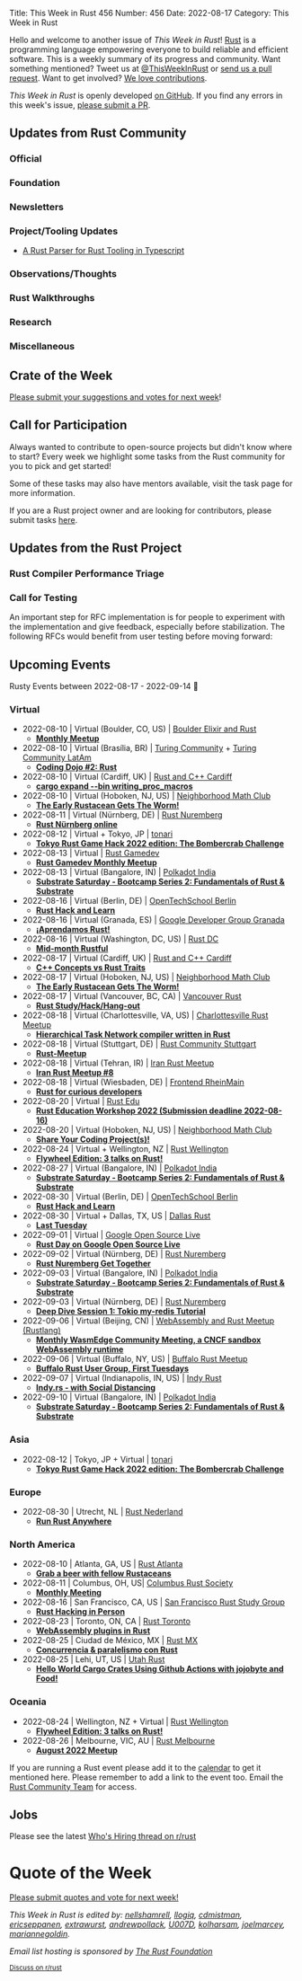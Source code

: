 Title: This Week in Rust 456
Number: 456
Date: 2022-08-17
Category: This Week in Rust

Hello and welcome to another issue of *This Week in Rust*!
[Rust](https://www.rust-lang.org/) is a programming language empowering everyone to build reliable and efficient software.
This is a weekly summary of its progress and community.
Want something mentioned? Tweet us at [@ThisWeekInRust](https://twitter.com/ThisWeekInRust) or [send us a pull request](https://github.com/rust-lang/this-week-in-rust).
Want to get involved? [We love contributions](https://github.com/rust-lang/rust/blob/master/CONTRIBUTING.md).

*This Week in Rust* is openly developed [on GitHub](https://github.com/rust-lang/this-week-in-rust).
If you find any errors in this week's issue, [please submit a PR](https://github.com/rust-lang/this-week-in-rust/pulls).

## Updates from Rust Community

<!--

Dear community contributors:
Please read README.md for guidance on submissions.
Each submitted link should be of the form:

* [Title of the Linked Page](https://example.com/my_article)

If you don't know which category to use, feel free to submit a PR anyway
and just ask the editors to select the category.

-->

### Official

### Foundation

### Newsletters

### Project/Tooling Updates

* [A Rust Parser for Rust Tooling in Typescript](https://github.com/jinxdash/jinx-rust)

### Observations/Thoughts

### Rust Walkthroughs

### Research

### Miscellaneous

## Crate of the Week

<!-- COTW goes here -->

[Please submit your suggestions and votes for next week][submit_crate]!

[submit_crate]: https://users.rust-lang.org/t/crate-of-the-week/2704

## Call for Participation

Always wanted to contribute to open-source projects but didn't know where to start?
Every week we highlight some tasks from the Rust community for you to pick and get started!

Some of these tasks may also have mentors available, visit the task page for more information.

If you are a Rust project owner and are looking for contributors, please submit tasks [here][guidelines].

[guidelines]: https://users.rust-lang.org/t/twir-call-for-participation/4821

## Updates from the Rust Project

<!-- Rust updates go here -->

### Rust Compiler Performance Triage

<!-- Perf results go here -->

### Call for Testing

An important step for RFC implementation is for people to experiment with the
implementation and give feedback, especially before stabilization.  The following
RFCs would benefit from user testing before moving forward:

<!-- Pre-Stabilization RFCs go here -->

<!-- RFC and FCP sections go here -->

## Upcoming Events

Rusty Events between 2022-08-17 - 2022-09-14 🦀

### Virtual

* 2022-08-10 | Virtual (Boulder, CO, US) | [Boulder Elixir and Rust](https://www.meetup.com/boulder-elixir-rust/)
    * [**Monthly Meetup**](https://www.meetup.com/boulder-elixir-rust/events/zvxcsrydclbnb/)
* 2022-08-10 | Virtual (Brasília, BR) | [Turing Community](https://www.meetup.com/turing-community/) + [Turing Community LatAm](https://www.meetup.com/turing-community/members/?op=leaders)
    * [**Coding Dojo #2: Rust**](https://www.meetup.com/turing-community/events/287559034/)
* 2022-08-10 | Virtual (Cardiff, UK) | [Rust and C++ Cardiff](https://www.meetup.com/rust-and-c-plus-plus-in-cardiff/)
    * [**cargo expand --bin writing_proc_macros**](https://www.meetup.com/rust-and-c-plus-plus-in-cardiff/events/287450224/)
* 2022-08-10 | Virtual (Hoboken, NJ, US) | [Neighborhood Math Club](https://www.meetup.com/neighborhood-math-club/)
    * [**The Early Rustacean Gets The Worm!**](https://www.meetup.com/neighborhood-math-club/events/kpgpssydclbnb/)
* 2022-08-11 | Virtual (Nürnberg, DE) | [Rust Nuremberg](https://www.meetup.com/rust-noris/)
    * [**Rust Nürnberg online**](https://www.meetup.com/rust-noris/events/hlvbvsydclbpb/)
* 2022-08-12 | Virtual + Tokyo, JP | [tonari](https://gallery.tonari.no/en/tonari-lab)
    * [**Tokyo Rust Game Hack 2022 edition: The Bombercrab Challenge**](https://www.reddit.com/r/rust/comments/w7bktx/2022_tokyo_and_elsewhere_rust_game_hack_event_aug/)
* 2022-08-13 | Virtual | [Rust Gamedev](https://gamedev.rs/)
    * [**Rust Gamedev Monthly Meetup**](https://www.google.com/url?q=https://discord.gg/yNtPTb2&sa=D&source=calendar&usd=2&usg=AOvVaw2Eop9Blil9YUWeTq472NIi)
* 2022-08-13 | Virtual (Bangalore, IN) | [Polkadot India](https://www.meetup.com/polkadot-india/)
    * [**Substrate Saturday - Bootcamp Series 2: Fundamentals of Rust & Substrate**](https://www.meetup.com/polkadot-india/events/287058154/)
* 2022-08-16 | Virtual (Berlin, DE) | [OpenTechSchool Berlin](https://www.meetup.com/opentechschool-berlin)
    * [**Rust Hack and Learn**](https://www.meetup.com/opentechschool-berlin/events/287286736/)
* 2022-08-16 | Virtual (Granada, ES) | [Google Developer Group Granada](https://www.meetup.com/granadagdg/)
    * [**¡Aprendamos Rust!**](https://www.meetup.com/granadagdg/events/287702154/)
* 2022-08-16 | Virtual (Washington, DC, US) | [Rust DC](https://www.meetup.com/RustDC/)
    * [**Mid-month Rustful**](https://www.meetup.com/RustDC/events/vdhxgsydclbvb/)
* 2022-08-17 | Virtual (Cardiff, UK) | [Rust and C++ Cardiff](https://www.meetup.com/rust-and-c-plus-plus-in-cardiff/)
    * [**C++ Concepts vs Rust Traits**](https://www.meetup.com/rust-and-c-plus-plus-in-cardiff/events/287450947/)
* 2022-08-17 | Virtual (Hoboken, NJ, US) | [Neighborhood Math Club](https://www.meetup.com/neighborhood-math-club/)
    * [**The Early Rustacean Gets The Worm!**](https://www.meetup.com/neighborhood-math-club/events/287468144/)
* 2022-08-17 | Virtual (Vancouver, BC, CA) | [Vancouver Rust](https://www.meetup.com/Vancouver-Rust/)
    * [**Rust Study/Hack/Hang-out**](https://www.meetup.com/Vancouver-Rust/events/nwcmpsydclbwb/)
* 2022-08-18 | Virtual (Charlottesville, VA, US) | [Charlottesville Rust Meetup](https://www.meetup.com/charlottesville-rust-meetup/)
    * [**Hierarchical Task Network compiler written in Rust**](https://www.meetup.com/charlottesville-rust-meetup/events/287203159/)
* 2022-08-18 | Virtual (Stuttgart, DE) | [Rust Community Stuttgart](https://www.meetup.com/Rust-Community-Stuttgart/)
    * [**Rust-Meetup**](https://www.meetup.com/rust-community-stuttgart/events/qtvtvsydclbxb/)
* 2022-08-18 | Virtual (Tehran, IR) | [Iran Rust Meetup](https://rust-meetup.ir/)
    * [**Iran Rust Meetup #8**](https://rust-meetup.ir/2022/08/18/8th-meetup.html)
* 2022-08-18 | Virtual (Wiesbaden, DE) | [Frontend RheinMain](https://www.meetup.com/frontend_rm/)
    * [**Rust for curious developers**](https://www.meetup.com/frontend_rm/events/287713743/)
* 2022-08-20 | Virtual | [Rust Edu](https://rust-edu.org/workshop)
    * [**Rust Education Workshop 2022 (Submission deadline 2022-08-16)**](https://rust-edu.org/workshop)
* 2022-08-20 | Virtual (Hoboken, NJ, US) | [Neighborhood Math Club](https://www.meetup.com/neighborhood-math-club/)
    * [**Share Your Coding Project(s)!**](https://www.meetup.com/neighborhood-math-club/events/kbjcssydclbbc/)
* 2022-08-24 | Virtual + Wellington, NZ | [Rust Wellington](https://www.meetup.com/rust-wellington/)
    * [**Flywheel Edition: 3 talks on Rust!**](https://www.meetup.com/rust-wellington/events/287280642/)
* 2022-08-27 | Virtual (Bangalore, IN) | [Polkadot India](https://www.meetup.com/polkadot-india/)
    * [**Substrate Saturday - Bootcamp Series 2: Fundamentals of Rust & Substrate**](https://www.meetup.com/polkadot-india/events/287059968/)
* 2022-08-30 | Virtual (Berlin, DE) | [OpenTechSchool Berlin](https://www.meetup.com/opentechschool-berlin)
    * [**Rust Hack and Learn**](https://www.meetup.com/opentechschool-berlin/events/287286751/)
* 2022-08-30 | Virtual + Dallas, TX, US | [Dallas Rust](https://www.meetup.com/Dallas-Rust/)
    * [**Last Tuesday**](https://www.meetup.com/dallas-rust/events/qndgwsydclbnc/)
* 2022-09-01 | Virtual | [Google Open Source Live](https://www.meetup.com/google-open-source/)
    * [**Rust Day on Google Open Source Live**](https://www.meetup.com/google-open-source/events/287435626/)
* 2022-09-02 | Virtual (Nürnberg, DE) | [Rust Nuremberg](https://www.meetup.com/rust-noris/)
    * [**Rust Nuremberg Get Together**](https://www.meetup.com/rust-noris/events/287092397/)
* 2022-09-03 | Virtual (Bangalore, IN) | [Polkadot India](https://www.meetup.com/polkadot-india/)
    * [**Substrate Saturday - Bootcamp Series 2: Fundamentals of Rust & Substrate**](https://www.meetup.com/polkadot-india/events/287059974/)
* 2022-09-03 | Virtual (Nürnberg, DE) | [Rust Nuremberg](https://www.meetup.com/rust-noris/)
    * [**Deep Dive Session 1: Tokio my-redis Tutorial**](https://www.meetup.com/rust-noris/events/287346970/)
* 2022-09-06 | Virtual (Beijing, CN) | [WebAssembly and Rust Meetup (Rustlang)](https://www.meetup.com/wasm-rust-meetup/)
    * [**Monthly WasmEdge Community Meeting, a CNCF sandbox WebAssembly runtime**](https://www.meetup.com/wasm-rust-meetup/events/286481325/)
* 2022-09-06 | Virtual (Buffalo, NY, US) | [Buffalo Rust Meetup](https://www.meetup.com/buffalo-rust-meetup/)
    * [**Buffalo Rust User Group, First Tuesdays**](https://www.meetup.com/buffalo-rust-meetup/events/xgmfssydcmbjb/)
* 2022-09-07 | Virtual (Indianapolis, IN, US) | [Indy Rust](https://www.meetup.com/indyrs/)
    * [**Indy.rs - with Social Distancing**](https://www.meetup.com/indyrs/events/285121715/)
* 2022-09-10 | Virtual (Bangalore, IN) | [Polkadot India](https://www.meetup.com/polkadot-india/)
    * [**Substrate Saturday - Bootcamp Series 2: Fundamentals of Rust & Substrate**](https://www.meetup.com/polkadot-india/events/287059979/)

### Asia

* 2022-08-12 | Tokyo, JP + Virtual | [tonari](https://gallery.tonari.no/en/tonari-lab)
    * [**Tokyo Rust Game Hack 2022 edition: The Bombercrab Challenge**](https://bombercrab-rust-game-hack.peatix.com/view)

### Europe

* 2022-08-30 | Utrecht, NL | [Rust Nederland](https://www.meetup.com/rust-nederland/)
    * [**Run Rust Anywhere**](https://www.meetup.com/rust-nederland/events/287302224/)

### North America

* 2022-08-10 | Atlanta, GA, US | [Rust Atlanta](https://www.meetup.com/rust-atl/)
    * [**Grab a beer with fellow Rustaceans**](https://www.meetup.com/rust-atl/events/pczdssydclbnb/)
* 2022-08-11 | Columbus, OH, US| [Columbus Rust Society](https://www.meetup.com/columbus-rs/)
    * [**Monthly Meeting**](https://www.meetup.com/columbus-rs/events/dpkhgrydclbpb/)
* 2022-08-16 | San Francisco, CA, US | [San Francisco Rust Study Group](https://www.meetup.com/san-francisco-rust-study-group/)
    * [**Rust Hacking in Person**](https://www.meetup.com/san-francisco-rust-study-group/events/wjkjssydclbvb/)
* 2022-08-23 | Toronto, ON, CA | [Rust Toronto](https://www.meetup.com/rust-toronto/)
    * [**WebAssembly plugins in Rust**](https://www.meetup.com/rust-toronto/events/287284601/)
* 2022-08-25 | Ciudad de México, MX | [Rust MX](https://www.meetup.com/rust-mx/)
    * [**Concurrencia & paralelismo con Rust**](https://www.meetup.com/rust-mx/events/287561814/)
* 2022-08-25 | Lehi, UT, US | [Utah Rust](https://www.meetup.com/utah-rust/)
    * [**Hello World Cargo Crates Using Github Actions with jojobyte and Food!**](https://www.meetup.com/utah-rust/events/kvrxqsydclbpb/)

### Oceania

* 2022-08-24 | Wellington, NZ + Virtual | [Rust Wellington](https://www.meetup.com/rust-wellington/)
    * [**Flywheel Edition: 3 talks on Rust!**](https://www.meetup.com/rust-wellington/events/287280642/)
* 2022-08-26 | Melbourne, VIC, AU | [Rust Melbourne](https://www.meetup.com/rust-melbourne/)
    * [**August 2022 Meetup**](https://www.meetup.com/rust-melbourne/events/287468753/)

If you are running a Rust event please add it to the [calendar] to get
it mentioned here. Please remember to add a link to the event too.
Email the [Rust Community Team][community] for access.

[calendar]: https://www.google.com/calendar/embed?src=apd9vmbc22egenmtu5l6c5jbfc%40group.calendar.google.com
[community]: mailto:community-team@rust-lang.org


<!--

Rust Jobs:

TWiR has stopped featuring individual job postings. You can read more about this change here:

https://github.com/rust-lang/this-week-in-rust/issues/3412

-->

## Jobs

Please see the latest [Who's Hiring thread on r/rust](INSERT_LINK_HERE)

# Quote of the Week

<!-- QOTW goes here -->

[Please submit quotes and vote for next week!](https://users.rust-lang.org/t/twir-quote-of-the-week/328)

*This Week in Rust is edited by: [nellshamrell](https://github.com/nellshamrell), [llogiq](https://github.com/llogiq), [cdmistman](https://github.com/cdmistman), [ericseppanen](https://github.com/ericseppanen), [extrawurst](https://github.com/extrawurst), [andrewpollack](https://github.com/andrewpollack), [U007D](https://github.com/U007D), [kolharsam](https://github.com/kolharsam), [joelmarcey](https://github.com/joelmarcey), [mariannegoldin](https://github.com/mariannegoldin).*

*Email list hosting is sponsored by [The Rust Foundation](https://foundation.rust-lang.org/)*

<small>[Discuss on r/rust](REDDIT_LINK_HERE)</small>
